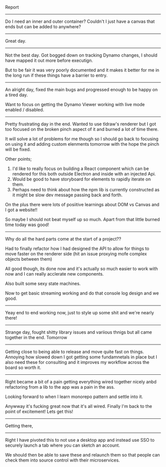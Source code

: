 Report

---

Do I need an inner and outer container? Couldn't I just have a canvas that ends but can be added to anywhere?

---

Great day.

---

Not the best day. Got bogged down on tracking Dynamo changes, I should have mapped it out more before executign.

But to be fair it was very poorly documented and it makes it better for me in the long run if these things have a barrier to entry.

---

An alright day, fixed the main bugs and progressed enough to be happy on a tired day.

Want to focus on getting the Dynamo Viewer working with live mode enabled / disabled.

---

Pretty frustrating day in the end. Wanted to use tldraw's renderer but I got too focused on the
broken pinch aspect of it and burned a lot of time there.

It will solve a lot of problems for me though so I should go back to focusing on using it and adding custom elenments tomorrow
with the hope the pinch will be fixed.

Other points;

1. I'd like to really focus on building a React component which can be rendered for this both outside Electron and inside
   with an injected Api.
2. Would be good to have storyboard for elements to rapidly iterate on them.
3. Perhaps need to think about how the npm lib is currently constructed as it might be slow dev message passing back and forth.

On the plus there were lots of posiitive learnings about DOM vs Canvas and I got a website!!

So maybe I should not beat myself up so much. Apart from that little burned time today was good!

---

Why do all the hard parts come at the start of a project??

Had to finally refactor how I had designed the API to allow for things to move faster on the renderer side (hit an issue proxying mofe complex objects between them)

All good though, its done now and it's actually so much easier to work with now and I can really acclerate new components.

Also built some sexy state machines.

Now to get basic streaming working and do that console log design and we good.

---

Yeay end to end working now, just to style up some shit and we're nearly there!

---

Strange day, fought shitty library issues and variious thnigs but all came together in the end. Tomorrow

---

Getting close to being able to release and move quite fast on things. Annoying how slowed down I got getting some fundamnetals in place
but I also need these for consulting and it improves my workflow across the board so worth it.

---

Right became a bit of a pain getting everything wired together nicely anbd refactoring from a lib to the app was a pain in the ass.

Looking forward to when I learn monorepo pattern and settle into it.

Anywway it's fucking great now that it's all wired. Finally I'm back to the point of excitement! Lets get this!

---

Getting there,

---

Right I have pivoted this to not use a desktop app and instead use SSO to securely launch a tab where you can sketch an account.

We should then be able to save these and relaunch them so that people can check them into source control with their microservices.
